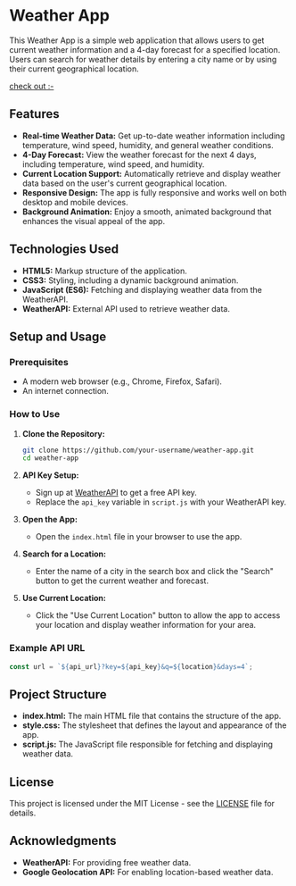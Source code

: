 
# Weather App

This Weather App is a simple web application that allows users to get current weather information and a 4-day forecast for a specified location. Users can search for weather details by entering a city name or by using their current geographical location.

[check out :- ](https://mahendra-narada.github.io/JavaScript-Weather-App/)

## Features

- **Real-time Weather Data:** Get up-to-date weather information including temperature, wind speed, humidity, and general weather conditions.
- **4-Day Forecast:** View the weather forecast for the next 4 days, including temperature, wind speed, and humidity.
- **Current Location Support:** Automatically retrieve and display weather data based on the user's current geographical location.
- **Responsive Design:** The app is fully responsive and works well on both desktop and mobile devices.
- **Background Animation:** Enjoy a smooth, animated background that enhances the visual appeal of the app.

## Technologies Used

- **HTML5:** Markup structure of the application.
- **CSS3:** Styling, including a dynamic background animation.
- **JavaScript (ES6):** Fetching and displaying weather data from the WeatherAPI.
- **WeatherAPI:** External API used to retrieve weather data.

## Setup and Usage

### Prerequisites

- A modern web browser (e.g., Chrome, Firefox, Safari).
- An internet connection.

### How to Use

1. **Clone the Repository:**
   ```bash
   git clone https://github.com/your-username/weather-app.git
   cd weather-app
   ```

2. **API Key Setup:**
   - Sign up at [WeatherAPI](https://www.weatherapi.com/) to get a free API key.
   - Replace the `api_key` variable in `script.js` with your WeatherAPI key.

3. **Open the App:**
   - Open the `index.html` file in your browser to use the app.

4. **Search for a Location:**
   - Enter the name of a city in the search box and click the "Search" button to get the current weather and forecast.

5. **Use Current Location:**
   - Click the "Use Current Location" button to allow the app to access your location and display weather information for your area.

### Example API URL

```javascript
const url = `${api_url}?key=${api_key}&q=${location}&days=4`;
```

## Project Structure

- **index.html:** The main HTML file that contains the structure of the app.
- **style.css:** The stylesheet that defines the layout and appearance of the app.
- **script.js:** The JavaScript file responsible for fetching and displaying weather data.

## License

This project is licensed under the MIT License - see the [LICENSE](LICENSE) file for details.

## Acknowledgments

- **WeatherAPI:** For providing free weather data.
- **Google Geolocation API:** For enabling location-based weather data.
